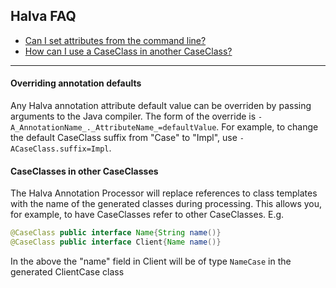 ## Halva FAQ

* [Can I set attributes from the command line?](#overriding-annotation-defaults)
* [How can I use a CaseClass in another CaseClass?](#caseclasses-in-other-caseclasses)

----------

#### Overriding annotation defaults

Any Halva annotation attribute default value can be overriden by passing arguments to the Java compiler.
The form of the override is `-A_AnnotationName_._AttributeName_=defaultValue`. For example, to
change the default CaseClass suffix from "Case" to "Impl", use `-ACaseClass.suffix=Impl`.

#### CaseClasses in other CaseClasses

The Halva Annotation Processor will replace references to class templates with the name of the generated classes during processing. This allows you, for example, to have CaseClasses refer to other CaseClasses. E.g.

```java
@CaseClass public interface Name{String name()}
@CaseClass public interface Client{Name name()}
```

In the above the "name" field in Client will be of type `NameCase` in the generated ClientCase class
